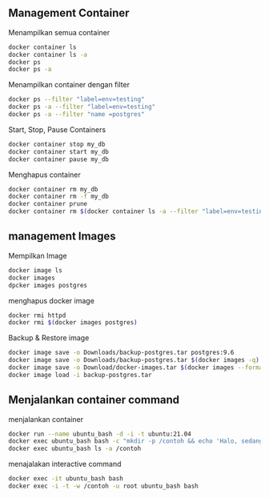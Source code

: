 ## Management Container

Menampilkan semua container 

```sh
docker container ls
docker container ls -a
docker ps
docker ps -a
```

Menampilkan container dengan filter

```sh
docker ps --filter "label=env=testing"
docker ps -a --filter "label=env=testing"
docker ps -a --filter "name =postgres"
```

Start, Stop, Pause Containers

```sh
docker container stop my_db
docker container start my_db
docker container pause my_db
```

Menghapus container

```sh
docker container rm my_db
docker container rm -f my_db
docker container prune
docker container rm $(docker container ls -a --filter "label=env=testing" -q)
```

## management Images

Mempilkan Image

```sh
docker image ls
docker images
dpcker images postgres
```

menghapus docker image

```sh
docker rmi httpd
docker rmi $(docker images postgres)
```

Backup & Restore image

```sh
docker image save -o Downloads/backup-postgres.tar postgres:9.6
docker image save -o Downloads/backup-postgres.tar $(docker images -q)
docker image save -o Download/docker-images.tar $(docker images --format {{.Repository}}:{{.Tag}})
docker image load -i backup-postgres.tar
```

## Menjalankan container command

menjalankan container

```sh
docker run --name ubuntu_bash -d -i -t ubuntu:21.04
docker exec ubuntu_bash bash -c "mkdir -p /contoh && echo 'Halo, sedang belajar docker' > /contoh/test.txt"
docker exec ubuntu_bash ls -a /contoh
```

menajalakan interactive command

```sh
docker exec -it ubuntu_bash bash
docker exec -i -t -w /contoh -u root ubuntu_bash bash

```
